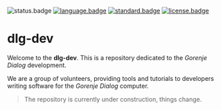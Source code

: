 ![status.badge] [![language.badge]][language.url] [![standard.badge]][standard.url] [![license.badge]][license.url]

# dlg-dev

Welcome to the **dlg-dev**. This is a repository dedicated to the 
*Gorenje Dialog* development.

We are a group of volunteers, providing tools and tutorials to developers writing software for the *Gorenje Dialog* computer.

> The repository is currently under construction, things change. 


[language.url]:   https://en.wikipedia.org/wiki/ANSI_C
[language.badge]: https://img.shields.io/badge/language-C-blue.svg

[standard.url]:   https://en.wikipedia.org/wiki/C89/
[standard.badge]: https://img.shields.io/badge/standard-C89-blue.svg

[license.url]:    https://github.com/tstih/nice/blob/master/LICENSE
[license.badge]:  https://img.shields.io/badge/license-MIT-blue.svg

[status.badge]:  https://img.shields.io/badge/status-unstable-red.svg